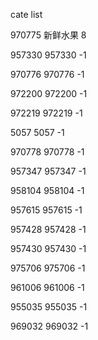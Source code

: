 cate list

970775 新鲜水果 8

957330 957330 -1

970776 970776 -1

972200 972200 -1

972219 972219 -1

5057 5057 -1

970778 970778 -1

957347 957347 -1

958104 958104 -1

957615 957615 -1

957428 957428 -1

957430 957430 -1

975706 975706 -1

961006 961006 -1

955035 955035 -1

969032 969032 -1

